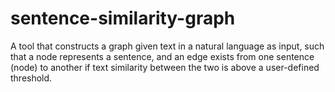 # sentence-similarity-graph
A tool that constructs a graph given text in a natural language as input, such that a node represents a sentence, and an edge exists from one sentence (node) to another if text similarity between the two is above a user-defined threshold. 
